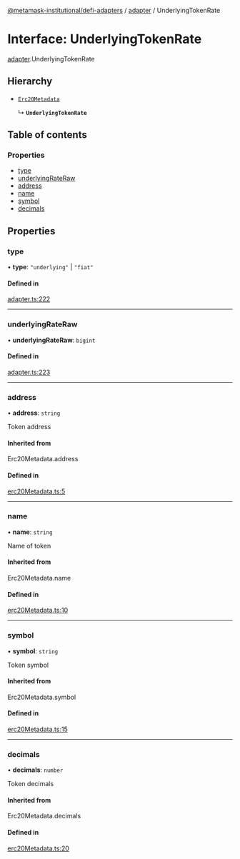 [@metamask-institutional/defi-adapters](../README.md) / [adapter](../modules/adapter.md) / UnderlyingTokenRate

# Interface: UnderlyingTokenRate

[adapter](../modules/adapter.md).UnderlyingTokenRate

## Hierarchy

- [`Erc20Metadata`](../modules/erc20Metadata.md#erc20metadata)

  ↳ **`UnderlyingTokenRate`**

## Table of contents

### Properties

- [type](adapter.UnderlyingTokenRate.md#type)
- [underlyingRateRaw](adapter.UnderlyingTokenRate.md#underlyingrateraw)
- [address](adapter.UnderlyingTokenRate.md#address)
- [name](adapter.UnderlyingTokenRate.md#name)
- [symbol](adapter.UnderlyingTokenRate.md#symbol)
- [decimals](adapter.UnderlyingTokenRate.md#decimals)

## Properties

### type

• **type**: ``"underlying"`` \| ``"fiat"``

#### Defined in

[adapter.ts:222](https://github.com/consensys-vertical-apps/mmi-defi-adapters/blob/main/src/types/adapter.ts#L222)

___

### underlyingRateRaw

• **underlyingRateRaw**: `bigint`

#### Defined in

[adapter.ts:223](https://github.com/consensys-vertical-apps/mmi-defi-adapters/blob/main/src/types/adapter.ts#L223)

___

### address

• **address**: `string`

Token address

#### Inherited from

Erc20Metadata.address

#### Defined in

[erc20Metadata.ts:5](https://github.com/consensys-vertical-apps/mmi-defi-adapters/blob/main/src/types/erc20Metadata.ts#L5)

___

### name

• **name**: `string`

Name of token

#### Inherited from

Erc20Metadata.name

#### Defined in

[erc20Metadata.ts:10](https://github.com/consensys-vertical-apps/mmi-defi-adapters/blob/main/src/types/erc20Metadata.ts#L10)

___

### symbol

• **symbol**: `string`

Token symbol

#### Inherited from

Erc20Metadata.symbol

#### Defined in

[erc20Metadata.ts:15](https://github.com/consensys-vertical-apps/mmi-defi-adapters/blob/main/src/types/erc20Metadata.ts#L15)

___

### decimals

• **decimals**: `number`

Token decimals

#### Inherited from

Erc20Metadata.decimals

#### Defined in

[erc20Metadata.ts:20](https://github.com/consensys-vertical-apps/mmi-defi-adapters/blob/main/src/types/erc20Metadata.ts#L20)
